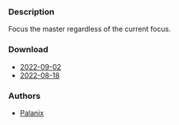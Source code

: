 ### Description
Focus the master regardless of the current focus.

### Download
- [2022-09-02](https://github.com/djpohly/dwl/compare/main...dm1tz:fmaster.patch)
- [2022-08-18](https://github.com/djpohly/dwl/compare/main...PalanixYT:focusmaster.patch)

### Authors
- [Palanix](https://github.com/PalanixYT)